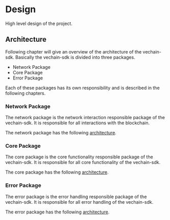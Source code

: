 # Design
High level design of the project.

## Architecture

Following chapter will give an overview of the architecture of the vechain-sdk.
Basically the vechain-sdk is divided into three packages.

* Network Package
* Core Package
* Error Package

Each of these packages has its own responsibility and is described in the following chapters.

### Network Package
The network package is the network interaction responsible package of the vechain-sdk.
It is responsible for all interactions with the blockchain.

The network package has the following [architecture](./diagrams/architecture/network-package.md).

### Core Package
The core package is the core functionality responsible package of the vechain-sdk.
It is responsible for all core functionality of the vechain-sdk.

The core package has the following [architecture](./diagrams/architecture/core-package.md).

### Error Package
The error package is the error handling responsible package of the vechain-sdk.
It is responsible for all error handling of the vechain-sdk.

The error package has the following [architecture](./diagrams/architecture/error-package.md).

